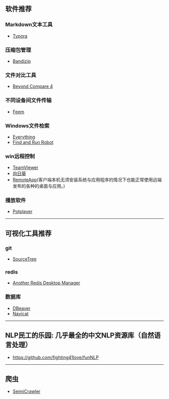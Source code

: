 ## 软件推荐
### Markdown文本工具
* [Typora]()
### 压缩包管理
* [Bandizip](http://www.bandisoft.com/)
### 文件对比工具
* [Beyond Compare 4](http://www.scootersoftware.com/)
### 不同设备间文件传输
* [Feem](https://www.feem.io/)
### Windows文件检索
* [Everything](https://www.voidtools.com/zh-cn/)  
* [Find and Run Robot](https://find-and-run-robot.en.softonic.com/)
### win远程控制
* [TeamViewer]()
* [向日葵]()
* [RemoteApp]()(客户端本机无须安装系统与应用程序的情况下也能正常使用远端发布的各种的桌面与应用。)
### 播放软件
* [Potplayer]()


***
## 可视化工具推荐
### git
* [SourceTree](https://www.sourcetreeapp.com/)
### redis
* [Another Redis Desktop Manager](https://github.com/qishibo/AnotherRedisDesktopManager)
### 数据库
* [DBeaver](https://dbeaver.io/)
* [Navicat]()  



***
## NLP民工的乐园: 几乎最全的中文NLP资源库（自然语言处理）
* https://github.com/fighting41love/funNLP

***
## 爬虫
* [SeimiCrawler](https://github.com/zhegexiaohuozi/SeimiCrawler)

